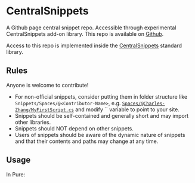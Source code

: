 # CentralSnippets

A Github page central snippet repo. Accessible through experimental CentralSnippets add-on library. This repo is available on [Github](https://github.com/Pure-the-Language/CentralSnippets).

Access to this repo is implemented inside the [CentralSnippets](https://github.com/Pure-the-Language/Pure/tree/main/StandardLibraries/CentralSnippets) standard library.

## Rules

Anyone is welcome to contribute!

* For non-official snippets, consider putting them in folder structure like `Snippets/Spaces/@<Contributor-Name>`, e.g. [`Spaces/@Charles-Zhang/MyFirstScript.cs`](./Snippets/Spaces/@Charles-Zhang/MyFirstScript.cs) and modify `` variable to point to your site.
* Snippets should be self-contained and generally short and may import other libraries.
* Snippets should NOT depend on other snippets.
* Users of snippets should be aware of the dynamic nature of snippets and that their contents and paths may change at any time.

## Usage

In Pure:

```C#
```
